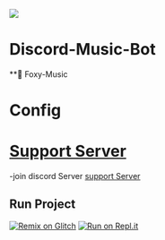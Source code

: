 ![](https://media.discordapp.net/attachments/872841130738331717/878144956043239464/20210820_104406_0000.png)

# Discord-Music-Bot
**🦊 Foxy-Music

# Config




# [Support Server](https://discord.gg/B4qDFWCw6k)
-join discord Server [support Server](https://discord.gg/B4qDFWCw6k)


## Run Project
[![Remix on Glitch](https://cdn.glitch.com/2703baf2-b643-4da7-ab91-7ee2a2d00b5b%2Fremix-button.svg)](https://glitch.com/edit/#!/import/github/Romilchavda/Foxy-Music)
[![Run on Repl.it](https://repl.it/badge/github/Romilchavda/Foxy-Music)](https://repl.it/github/Romilchavda/Foxy-Music)


